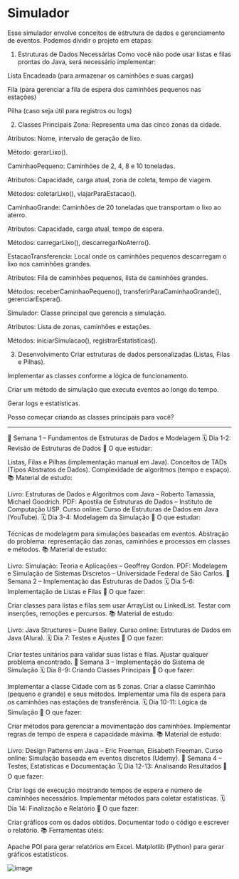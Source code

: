 # Simulador

Esse simulador envolve conceitos de estrutura de dados e gerenciamento de eventos. Podemos dividir o projeto em etapas:

1. Estruturas de Dados Necessárias
Como você não pode usar listas e filas prontas do Java, será necessário implementar:

Lista Encadeada (para armazenar os caminhões e suas cargas)

Fila (para gerenciar a fila de espera dos caminhões pequenos nas estações)

Pilha (caso seja útil para registros ou logs)

2. Classes Principais
Zona: Representa uma das cinco zonas da cidade.

Atributos: Nome, intervalo de geração de lixo.

Método: gerarLixo().

CaminhaoPequeno: Caminhões de 2, 4, 8 e 10 toneladas.

Atributos: Capacidade, carga atual, zona de coleta, tempo de viagem.

Métodos: coletarLixo(), viajarParaEstacao().

CaminhaoGrande: Caminhões de 20 toneladas que transportam o lixo ao aterro.

Atributos: Capacidade, carga atual, tempo de espera.

Métodos: carregarLixo(), descarregarNoAterro().

EstacaoTransferencia: Local onde os caminhões pequenos descarregam o lixo nos caminhões grandes.

Atributos: Fila de caminhões pequenos, lista de caminhões grandes.

Métodos: receberCaminhaoPequeno(), transferirParaCaminhaoGrande(), gerenciarEspera().

Simulador: Classe principal que gerencia a simulação.

Atributos: Lista de zonas, caminhões e estações.

Métodos: iniciarSimulacao(), registrarEstatisticas().

3. Desenvolvimento
Criar estruturas de dados personalizadas (Listas, Filas e Pilhas).

Implementar as classes conforme a lógica de funcionamento.

Criar um método de simulação que executa eventos ao longo do tempo.

Gerar logs e estatísticas.

Posso começar criando as classes principais para você?


---------------------------------------------


📌 Semana 1 – Fundamentos de Estruturas de Dados e Modelagem
🗓️ Dia 1-2: Revisão de Estruturas de Dados
🔹 O que estudar:

Listas, Filas e Pilhas (implementação manual em Java).
Conceitos de TADs (Tipos Abstratos de Dados).
Complexidade de algoritmos (tempo e espaço).
📚 Material de estudo:

Livro: Estruturas de Dados e Algoritmos com Java – Roberto Tamassia, Michael Goodrich.
PDF: Apostila de Estruturas de Dados – Instituto de Computação USP.
Curso online: Curso de Estruturas de Dados em Java (YouTube).
🗓️ Dia 3-4: Modelagem da Simulação
🔹 O que estudar:

Técnicas de modelagem para simulações baseadas em eventos.
Abstração do problema: representação das zonas, caminhões e processos em classes e métodos.
📚 Material de estudo:

Livro: Simulação: Teoria e Aplicações – Geoffrey Gordon.
PDF: Modelagem e Simulação de Sistemas Discretos – Universidade Federal de São Carlos.
📌 Semana 2 – Implementação das Estruturas de Dados
🗓️ Dia 5-6: Implementação de Listas e Filas
🔹 O que fazer:

Criar classes para listas e filas sem usar ArrayList ou LinkedList.
Testar com inserções, remoções e percursos.
📚 Material de estudo:

Livro: Java Structures – Duane Bailey.
Curso online: Estruturas de Dados em Java (Alura).
🗓️ Dia 7: Testes e Ajustes
🔹 O que fazer:

Criar testes unitários para validar suas listas e filas.
Ajustar qualquer problema encontrado.
📌 Semana 3 – Implementação do Sistema de Simulação
🗓️ Dia 8-9: Criando Classes Principais
🔹 O que fazer:

Implementar a classe Cidade com as 5 zonas.
Criar a classe Caminhão (pequeno e grande) e seus métodos.
Implementar uma fila de espera para os caminhões nas estações de transferência.
🗓️ Dia 10-11: Lógica da Simulação
🔹 O que fazer:

Criar métodos para gerenciar a movimentação dos caminhões.
Implementar regras de tempo de espera e capacidade máxima.
📚 Material de estudo:

Livro: Design Patterns em Java – Eric Freeman, Elisabeth Freeman.
Curso online: Simulação baseada em eventos discretos (Udemy).
📌 Semana 4 – Testes, Estatísticas e Documentação
🗓️ Dia 12-13: Analisando Resultados
🔹 O que fazer:

Criar logs de execução mostrando tempos de espera e número de caminhões necessários.
Implementar métodos para coletar estatísticas.
🗓️ Dia 14: Finalização e Relatório
🔹 O que fazer:

Criar gráficos com os dados obtidos.
Documentar todo o código e escrever o relatório.
📚 Ferramentas úteis:

Apache POI para gerar relatórios em Excel.
Matplotlib (Python) para gerar gráficos estatísticos.

![image](https://github.com/user-attachments/assets/b033c362-daa5-4ad8-90f5-3194e45fd730)
